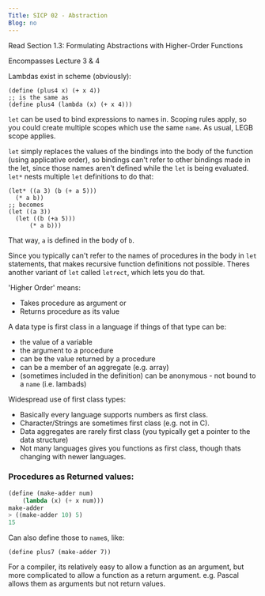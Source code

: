 ```yaml
---
Title: SICP 02 - Abstraction
Blog: no
---
```


Read Section 1.3: Formulating Abstractions with Higher-Order Functions

Encompasses Lecture 3 & 4

Lambdas exist in scheme (obviously):

```
(define (plus4 x) (+ x 4))
;; is the same as
(define plus4 (lambda (x) (+ x 4)))
```

`let` can be used to bind expressions to names in. Scoping rules apply, so you could create multiple scopes which use the same `name`. As usual, LEGB scope applies.

`let` simply replaces the values of the bindings into the body of the function (using applicative order), so bindings can't refer to other bindings made in the let, since those names aren't defined while the `let` is being evaluated. `let*` nests multiple `let` definitions to do that:

```
(let* ((a 3) (b (+ a 5)))
  (* a b))
;; becomes
(let ((a 3))
  (let ((b (+a 5)))
      (* a b)))
```

That way, `a` is defined in the body of `b`.

Since you typically can't refer to the names of procedures in the body in `let` statements, that makes recursive function definitions not possible. Theres another variant of `let` called `letrect`, which lets you do that.

'Higher Order' means:

* Takes procedure as argument or
* Returns procedure as its value

A data type is first class in a language if things of that type can be:

* the value of a variable
* the argument to a procedure
* can be the value returned by a procedure
* can be a member of an aggregate (e.g. array)
* (sometimes included in the definition) can be anonymous - not bound to a `name` (i.e. lambads)

Widespread use of first class types:

* Basically every language supports numbers as first class.
* Character/Strings are sometimes first class (e.g. not in C).
* Data aggregates are rarely first class (you typically get a pointer to the data structure)
* Not many languages gives you functions as first class, though thats changing with newer languages.

### Procedures as Returned values:

```scheme
(define (make-adder num)
	(lambda (x) (+ x num)))
make-adder
> ((make-adder 10) 5)
15
```

Can also define those to `name`s, like:

```
(define plus7 (make-adder 7))
```

For a compiler, its relatively easy to allow a function as an argument, but more complicated to allow a function as a return argument. e.g. Pascal allows them as arguments but not return values.

